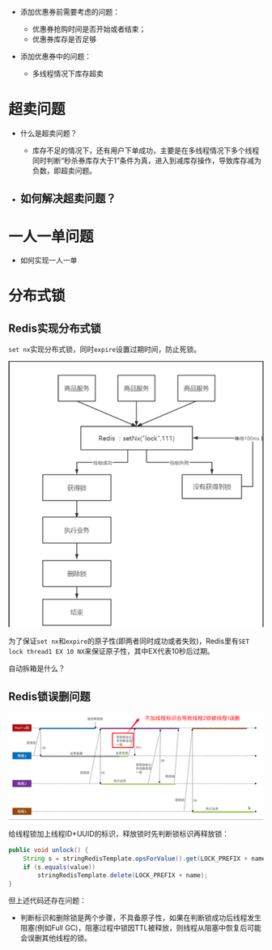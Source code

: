 - 添加优惠券前需要考虑的问题：
  - 优惠券抢购时间是否开始或者结束；
  - 优惠券库存是否足够

- 添加优惠券中的问题：
  - 多线程情况下库存超卖

# 超卖问题

- 什么是超卖问题？
  - 库存不足的情况下，还有用户下单成功，主要是在多线程情况下多个线程同时判断“秒杀券库存大于1”条件为真，进入到减库存操作，导致库存减为负数，即超卖问题。

- 如何解决超卖问题？
  - 

# 一人一单问题

- 如何实现一人一单


# 分布式锁

## Redis实现分布式锁

`set nx`实现分布式锁，同时`expire`设置过期时间，防止死锁。

![20230530152752](https://raw.githubusercontent.com/PercivalYang/imgsSaving/main/imgs/20230530152752.png)

为了保证`set nx`和`expire`的原子性(即两者同时成功或者失败)，Redis里有`SET lock thread1 EX 10 NX`来保证原子性，其中EX代表10秒后过期。

自动拆箱是什么？

## Redis锁误删问题

![20230530161542](https://raw.githubusercontent.com/PercivalYang/imgsSaving/main/imgs/20230530161542.png)

给线程锁加上线程ID+UUID的标识，释放锁时先判断锁标识再释放锁：

```java
public void unlock() {
    String s = stringRedisTemplate.opsForValue().get(LOCK_PREFIX + name);
    if (s.equals(value))
        stringRedisTemplate.delete(LOCK_PREFIX + name);
}
```

但上述代码还存在问题：

- 判断标识和删除锁是两个步骤，不具备原子性，如果在判断锁成功后线程发生阻塞(例如Full GC)，阻塞过程中锁因TTL被释放，则线程从阻塞中恢复后可能会误删其他线程的锁。